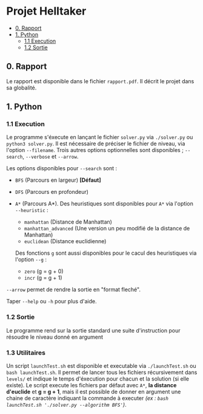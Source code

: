# Projet Helltaker

- [0. Rapport](#0-rapport)
- [1. Python](#1-python)
    - [1.1 Execution](#11-execution)
    - [1.2 Sortie](#12-sortie)

## 0. Rapport

Le rapport est disponible dans le fichier `rapport.pdf`. Il décrit le projet dans sa globalité.

## 1. Python
### 1.1 Execution

Le programme s'éxecute en lançant le fichier `solver.py` via `./solver.py` ou `python3 solver.py`. Il est nécessaire de préciser le fichier de niveau, via l'option `--filename`. Trois autres options optionnelles sont disponibles ; `--search`, `--verbose` et `--arrow`. 

Les options disponibles pour `--search` sont :
- `BFS` (Parcours en largeur) **[Défaut]**
- `DFS` (Parcours en profondeur)
- `A*` (Parcours A*). 
Des heuristiques sont disponibles pour `A*` via l'option `--heuristic` :
    - `manhattan` (Distance de Manhattan)
    - `manhattan_advanced` (Une version un peu modifié de la distance de Manhattan)
    - `euclidean` (Distance euclidienne) 

    Des fonctions `g` sont aussi disponibles pour le cacul des heuristiques via l'option `--g` :
    - `zero` (g = g + 0)
    - `incr` (g = g + 1)

`--arrow` permet de rendre la sortie en "format fleché".

Taper `--help` ou `-h` pour plus d'aide.

### 1.2 Sortie

Le programme rend sur la sortie standard une suite d'instruction pour résoudre le niveau donné en argument

### 1.3 Utilitaires

Un script `launchTest.sh` est disponible et executable via `./launchTest.sh` ou `bash launchTest.sh`. Il permet de lancer tous les fichiers récursivement dans `levels/` et indique le temps d'éxecution pour chacun et la solution (si elle existe). Le script execute les fichiers par défaut avec `A*`, **la distance d'euclide** et **g = g + 1**, mais il est possible de donner en argument une chaine de caractère indiquant la commande à executer *(ex : `bash launchTest.sh './solver.py --algorithm BFS'`)*.